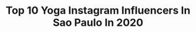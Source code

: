 ---
title: Top 10 Yoga Instagram Influencers In Sao Paulo In 2020
description: >-
  Find top yoga Instagram influencers in Sao Paulo in 2020. Most popular hashtags: #love #fitness #yoga #sp.
platform: Instagram
profiles:
  - username: "drclaudiomutti"
    fullname: >-
      Claudio Mutti
    location: "Brazil"
    followers: 44658
    engagement: 133
    commentsToLikes: 0.075383
    id: ck5hkjq70ijo80i11vbicdmfj
    verified: false
    hashtags: "#medicodoesporte, #parabens, #agoravai, #newyer"
  - username: "thiagodjsp"
    fullname: >-
      Thiago DJ
    location: "Brazil"
    followers: 36603
    engagement: 114
    commentsToLikes: 0.048656
    id: ck601ck39f8qu0i14ihxy3f9e
    verified: false
    hashtags: "#familia, #family, #cat, #queroserjohnmalkovich"
  - username: "gabi_bono"
    fullname: >-
      Gabi Pastrello Bono ♉️
    location: "Brazil"
    followers: 7176
    engagement: 966
    commentsToLikes: 0.099151
    id: ck8t3wlmr4r8w0j78gv9564cs
    verified: false
    hashtags: "#vitaminad, #yogainspiration, #salvetheplanet, #positivevibrations"
  - username: "francescobrunetti"
    fullname: >-
      Fashion Model Travel Love
    location: "Brazil"
    followers: 64079
    engagement: 233
    commentsToLikes: 0.021594
    id: ck6uenqebs10x0j71tb14ci2v
    verified: false
    hashtags: "#catlover, #cats, #portrait, #cucinare"
  - username: "katalden"
    fullname: >-
      Katharine Alden
    location: "Brazil"
    followers: 36591
    engagement: 334
    commentsToLikes: 0.026842
    id: ck5bxf2xznlpt0i11b8nd35n4
    verified: false
    hashtags: "#tattoossp, #sorteio, #patinar, #cobertura"
  - username: "julianagomes"
    fullname: >-
      Juliana Gomes Stocco
    location: "Brazil"
    followers: 6162
    engagement: 724
    commentsToLikes: 0.042163
    id: ck55jccdswqul0i110a5y27hw
    verified: false
    hashtags: "#ootd, #hereandnow, #sodancabrasil, #socks"
  - username: "cacaulemoss"
    fullname: >-
      CACAU LEMOS
    location: "Brazil"
    followers: 188352
    engagement: 73
    commentsToLikes: 0.026977
    id: ck5q1th7gcp320i11uxb1smiz
    verified: false
    hashtags: "#fit, #marifaz24, #oibrasil, #treino"
  - username: "leobenate"
    fullname: >-
      LEO BENATE
    location: "Brazil"
    followers: 73896
    engagement: 1904
    commentsToLikes: 0.014822
    id: ck55ixau8vp4g0i1150jcdnyl
    verified: false
    hashtags: "#photooftheday, #smartfit, #pool, #sofa"
  - username: "tephy_k"
    fullname: >-
      Stephanie Kopenhagen
    location: "Brazil"
    followers: 29562
    engagement: 146
    commentsToLikes: 0.170007
    id: ck0vxyvq41es60i19cstxoedl
    verified: false
    hashtags: "#fitness, #muscula, #beauty, #ilhabela"
  - username: "judaloia"
    fullname: >-
      JuD.
    location: "Brazil"
    followers: 18290
    engagement: 354
    commentsToLikes: 0.070083
    id: ck0w4s3g504xq0i1915nwgnz0
    verified: false
    hashtags: "#lamour, #cancerdemama, #felizdiadasmaes, #essenciaeequilibrio"
---